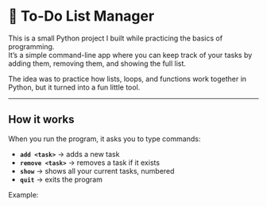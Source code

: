 # 📝 To-Do List Manager

This is a small Python project I built while practicing the basics of programming.  
It’s a simple command-line app where you can keep track of your tasks by adding them, removing them, and showing the full list.

The idea was to practice how lists, loops, and functions work together in Python, but it turned into a fun little tool.

---

## How it works
When you run the program, it asks you to type commands:

- **`add <task>`** → adds a new task  
- **`remove <task>`** → removes a task if it exists  
- **`show`** → shows all your current tasks, numbered  
- **`quit`** → exits the program  

Example:

